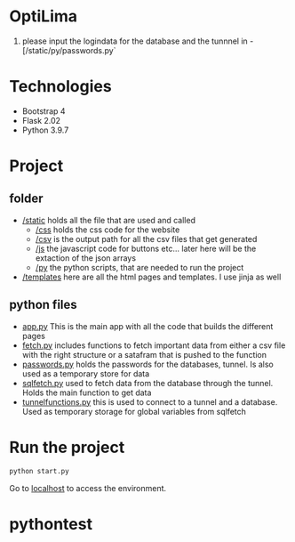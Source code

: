 # OptiLima
1. please input the logindata for the database and the tunnnel in -[/static/py/passwords.py`

# Technologies
- Bootstrap 4
- Flask 2.02
- Python 3.9.7

# Project
## folder
- [/static](https://gitlab.com/je223xa/optilima/-/tree/main/static) holds all the file that are used and called
    - [/css](https://gitlab.com/je223xa/optilima/-/tree/main/static/css) holds the css code for the website
    - [/csv](https://gitlab.com/je223xa/optilima/-/tree/main/static/csv) is the output path for all the csv files that get generated
    - [/js](https://gitlab.com/je223xa/optilima/-/tree/main/static/js) the javascript code for buttons etc... later here will be the extaction of the json arrays
    - [/py](https://gitlab.com/je223xa/optilima/-/tree/main/static/py) the python scripts, that are needed to run the project
- [/templates](https://gitlab.com/je223xa/optilima/-/tree/main/templates) here are all the html pages and templates. I use jinja as well 

## python files
- [app.py](https://gitlab.com/je223xa/optilimaapp/-/blob/main/app.py) This is the main app with all the code that builds the different pages
- [fetch.py](https://gitlab.com/je223xa/optilima/-/tree/main/static/py/fetch.py) includes functions to fetch important data from either a csv file with the right structure or a satafram that is pushed to the function
- [passwords.py](https://gitlab.com/je223xa/optilima/-/tree/main/static/py/passwords.py) holds the passwords for the databases, tunnel. Is also used as a temporary store for data
- [sqlfetch.py](https://gitlab.com/je223xa/optilima/-/tree/main/static/py/sqlfetch.py) used to fetch data from the database through the tunnel. Holds the main function to get data
- [tunnelfunctions.py](https://gitlab.com/je223xa/optilima/-/tree/main/static/py/tunnelfunctions.py) this is used to connect to a tunnel and a database. Used as temporary storage for global variables from sqlfetch

# Run the project
```bash
python start.py
```
Go to [localhost](http://127.0.0.1:5000) to access the environment.
# pythontest
